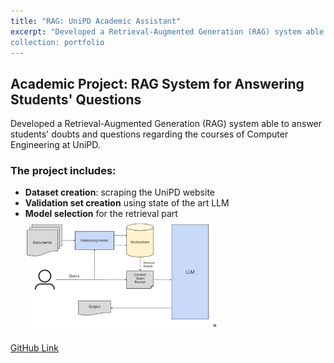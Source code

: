 ```yaml
---
title: "RAG: UniPD Academic Assistant"
excerpt: "Developed a Retrieval-Augmented Generation (RAG) system able to answer students' doubts and questions regarding the courses of Computer Engineering at UniPD.<br/> 
collection: portfolio
---
```

## Academic Project: RAG System for Answering Students' Questions

Developed a Retrieval-Augmented Generation (RAG) system able to answer students' doubts and questions regarding the courses of Computer Engineering at UniPD.

### The project includes:
- **Dataset creation**: scraping the UniPD website
- **Validation set creation** using state of the art LLM
- **Model selection** for the retrieval part
<img src='/images/RAG UniPD Academic Assistant/Front Image.png' width='300'>"

[GitHub Link](https://github.com/onlynicoo/NLP_RAG_Project)
